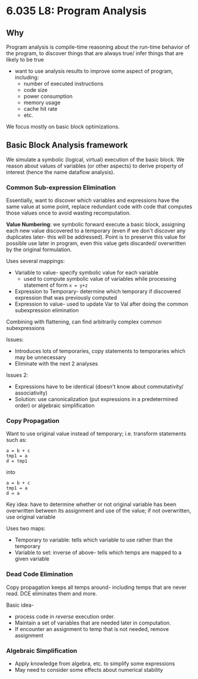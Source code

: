 # 6.035 L8: Program Analysis

## Why
Program analysis is compile-time reasoning about the run-time behavior of the program, to discover things that are always true/ infer things that are likely to be true
* want to use analysis results to improve some aspect of program, including:
  * number of executed instructions
  * code size
  * power consumption
  * memory usage
  * cache hit rate
  * etc.

We focus mostly on basic block optimizations.

## Basic Block Analysis framework
We simulate a symbolic (logical, virtual) execution of the basic block. We reason about values of variables (or other aspects) to derive property of interest (hence the name dataflow analysis).

### Common Sub-expression Elimination
Essentially, want to discover which variables and expressions have the same value at some point, replace redundant code with code that computes those values once to avoid wasting recomputation.

**Value Numbering**: we symbolic forward execute a basic block, assigning each new value discovered to a temporary (even if we don't discover any duplicates later- this will be addressed). Point is to preserve this value for possible use later in program, even this value gets discarded/ overwritten by the original formulation.

Uses several mappings:
* Variable to value- specify symbolic value for each variable
  * used to compute symbolic value of variables while processing statement of form `x = y+z`
* Expression to Temporary- determine which temporary if discovered expression that was previously computed
* Expression to value- used to update Var to Val after doing the common subexpression elimination

Combining with flattening, can find arbitrarily complex common subexpressions

Issues:
* Introduces lots of temporaries, copy statements to temporaries which may be unnecessary
* Eliminate with the next 2 analyses

Issues 2:
* Expressions have to be identical (doesn't know about commutativity/ associativity)
* Solution: use canonicalization (put expressions in a predetermined order) or algebraic simplification

### Copy Propagation
Want to use original value instead of temporary; i.e. transform statements such as:
```
a = b + c
tmp1 = a
d = tmp1
```
into 
```
a = b + c
tmp1 = a
d = a
```
Key idea: have to determine whether or not original variable has been overwritten between its assignment and use of the value; if not overwritten, use original variable

Uses two maps:
* Temporary to variable: tells which variable to use rather than the temporary
* Variable to set: inverse of above- tells which temps are mapped to a given variable

### Dead Code Elimination
Copy propagation keeps all temps around- including temps that are never read. DCE eliminates them and more. 

Basic idea- 
* process code in *reverse* execution order. 
* Maintain a set of variables that are needed later in computation. 
* If encounter an assignment to temp that is not needed, remove assignment

### Algebraic Simplification
* Apply knowledge from algebra, etc. to simplify some expressions
* May need to consider some effects about numerical stability